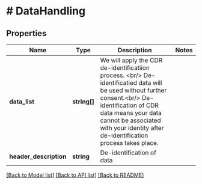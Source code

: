# # DataHandling

## Properties

Name | Type | Description | Notes
------------ | ------------- | ------------- | -------------
**data_list** | **string[]** | We will apply the CDR de-identificatiion process. &lt;br/&gt; De-identificatied data will be used without further consent.&lt;br/&gt; De-identification of CDR data means your data cannot be associated with your identity after de-identification process takes place. |
**header_description** | **string** | De-identification of data |

[[Back to Model list]](../../README.md#models) [[Back to API list]](../../README.md#endpoints) [[Back to README]](../../README.md)
